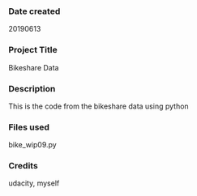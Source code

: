 ### Date created
20190613

### Project Title
Bikeshare Data

### Description
This is the code from the bikeshare data using python

### Files used
bike_wip09.py

### Credits
udacity, myself

